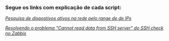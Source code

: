 ### Segue os links com explicação de cada script:

_[Pesquisa de dispostivos ativos na rede pelo range de de IPs](https://gist.github.com/Jefferson-LFS/f70fb4a6016322fd81bd2f2f78e8d5ac)_

_[Resolvendo o problema "Cannot read data from SSH server" do SSH check no Zabbix](https://gist.github.com/Jefferson-LFS/e2e85467e218482fa5c6702fc36771a0)_
